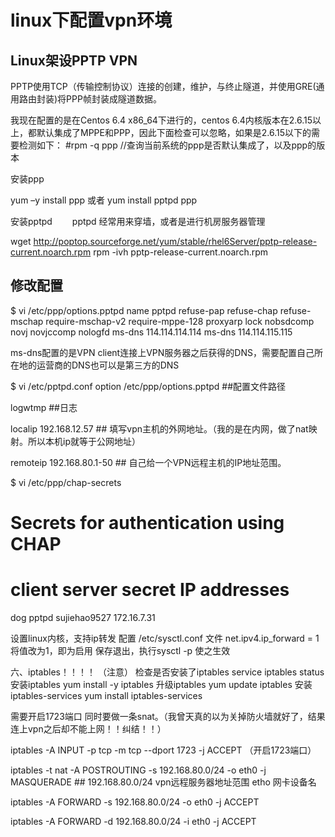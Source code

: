 # linux下配置vpn环境

## Linux架设PPTP VPN

PPTP使用TCP（传输控制协议）连接的创建，维护，与终止隧道，并使用GRE(通用路由封装)将PPP帧封装成隧道数据。

我现在配置的是在Centos 6.4 x86_64下进行的，centos 6.4内核版本在2.6.15以上，都默认集成了MPPE和PPP，因此下面检查可以忽略，如果是2.6.15以下的需要检测如下：
#rpm -q  ppp      //查询当前系统的ppp是否默认集成了，以及ppp的版本

安装ppp

yum –y install ppp 或者
yum install pptpd ppp 

安装pptpd 　　pptpd 经常用来穿墙，或者是进行机房服务器管理

wget http://poptop.sourceforge.net/yum/stable/rhel6Server/pptp-release-current.noarch.rpm
rpm -ivh pptp-release-current.noarch.rpm

## 修改配置

$ vi /etc/ppp/options.pptpd
name pptpd
refuse-pap
refuse-chap
refuse-mschap
require-mschap-v2
require-mppe-128
proxyarp
lock
nobsdcomp 
novj
novjccomp
nologfd
ms-dns 114.114.114.114
ms-dns 114.114.115.115

ms-dns配置的是VPN client连接上VPN服务器之后获得的DNS，需要配置自己所在地的运营商的DNS也可以是第三方的DNS

$ vi /etc/pptpd.conf
option /etc/ppp/options.pptpd   ##配置文件路径

logwtmp                            ##日志 

localip 192.168.12.57        ## 填写vpn主机的外网地址。（我的是在内网，做了nat映射。所以本机ip就等于公网地址）

remoteip 192.168.80.1-50  ## 自己给一个VPN远程主机的IP地址范围。


$ vi /etc/ppp/chap-secrets
# Secrets for authentication using CHAP
# client        server  secret                  IP addresses
dog          pptpd  sujiehao9527        172.16.7.31

设置linux内核，支持ip转发
配置 /etc/sysctl.conf 文件
net.ipv4.ip_forward = 1将值改为1，即为启用
保存退出，执行sysctl -p 使之生效



六、iptables！！！！ （注意）
检查是否安装了iptables 
service iptables status 
安装iptables 
yum install -y iptables 
升级iptables 
yum update iptables 
安装iptables-services 
yum install iptables-services


需要开启1723端口 同时要做一条snat。（我曾天真的以为关掉防火墙就好了，结果连上vpn之后却不能上网！！纠结！！）

iptables -A INPUT -p tcp -m tcp --dport 1723 -j ACCEPT  （开启1723端口）

iptables -t nat -A POSTROUTING -s 192.168.80.0/24 -o eth0 -j MASQUERADE  ## 192.168.80.0/24  vpn远程服务器地址范围 etho 网卡设备名

iptables -A FORWARD -s 192.168.80.0/24 -o eth0 -j ACCEPT 

iptables -A FORWARD -d 192.168.80.0/24 -i eth0 -j ACCEPT
